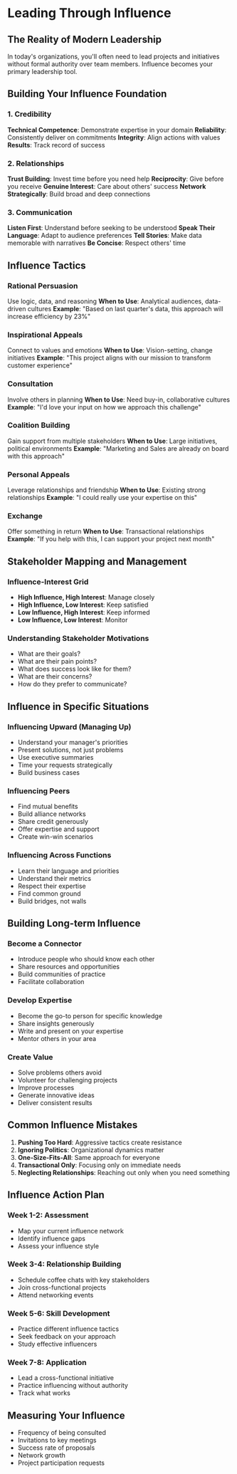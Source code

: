 # Leading Through Influence

## The Reality of Modern Leadership
In today's organizations, you'll often need to lead projects and initiatives without formal authority over team members. Influence becomes your primary leadership tool.

## Building Your Influence Foundation

### 1. Credibility
**Technical Competence**: Demonstrate expertise in your domain
**Reliability**: Consistently deliver on commitments
**Integrity**: Align actions with values
**Results**: Track record of success

### 2. Relationships
**Trust Building**: Invest time before you need help
**Reciprocity**: Give before you receive
**Genuine Interest**: Care about others' success
**Network Strategically**: Build broad and deep connections

### 3. Communication
**Listen First**: Understand before seeking to be understood
**Speak Their Language**: Adapt to audience preferences
**Tell Stories**: Make data memorable with narratives
**Be Concise**: Respect others' time

## Influence Tactics

### Rational Persuasion
Use logic, data, and reasoning
**When to Use**: Analytical audiences, data-driven cultures
**Example**: "Based on last quarter's data, this approach will increase efficiency by 23%"

### Inspirational Appeals
Connect to values and emotions
**When to Use**: Vision-setting, change initiatives
**Example**: "This project aligns with our mission to transform customer experience"

### Consultation
Involve others in planning
**When to Use**: Need buy-in, collaborative cultures
**Example**: "I'd love your input on how we approach this challenge"

### Coalition Building
Gain support from multiple stakeholders
**When to Use**: Large initiatives, political environments
**Example**: "Marketing and Sales are already on board with this approach"

### Personal Appeals
Leverage relationships and friendship
**When to Use**: Existing strong relationships
**Example**: "I could really use your expertise on this"

### Exchange
Offer something in return
**When to Use**: Transactional relationships
**Example**: "If you help with this, I can support your project next month"

## Stakeholder Mapping and Management

### Influence-Interest Grid
- **High Influence, High Interest**: Manage closely
- **High Influence, Low Interest**: Keep satisfied
- **Low Influence, High Interest**: Keep informed
- **Low Influence, Low Interest**: Monitor

### Understanding Stakeholder Motivations
- What are their goals?
- What are their pain points?
- What does success look like for them?
- What are their concerns?
- How do they prefer to communicate?

## Influence in Specific Situations

### Influencing Upward (Managing Up)
- Understand your manager's priorities
- Present solutions, not just problems
- Use executive summaries
- Time your requests strategically
- Build business cases

### Influencing Peers
- Find mutual benefits
- Build alliance networks
- Share credit generously
- Offer expertise and support
- Create win-win scenarios

### Influencing Across Functions
- Learn their language and priorities
- Understand their metrics
- Respect their expertise
- Find common ground
- Build bridges, not walls

## Building Long-term Influence

### Become a Connector
- Introduce people who should know each other
- Share resources and opportunities
- Build communities of practice
- Facilitate collaboration

### Develop Expertise
- Become the go-to person for specific knowledge
- Share insights generously
- Write and present on your expertise
- Mentor others in your area

### Create Value
- Solve problems others avoid
- Volunteer for challenging projects
- Improve processes
- Generate innovative ideas
- Deliver consistent results

## Common Influence Mistakes

1. **Pushing Too Hard**: Aggressive tactics create resistance
2. **Ignoring Politics**: Organizational dynamics matter
3. **One-Size-Fits-All**: Same approach for everyone
4. **Transactional Only**: Focusing only on immediate needs
5. **Neglecting Relationships**: Reaching out only when you need something

## Influence Action Plan

### Week 1-2: Assessment
- Map your current influence network
- Identify influence gaps
- Assess your influence style

### Week 3-4: Relationship Building
- Schedule coffee chats with key stakeholders
- Join cross-functional projects
- Attend networking events

### Week 5-6: Skill Development
- Practice different influence tactics
- Seek feedback on your approach
- Study effective influencers

### Week 7-8: Application
- Lead a cross-functional initiative
- Practice influencing without authority
- Track what works

## Measuring Your Influence
- Frequency of being consulted
- Invitations to key meetings
- Success rate of proposals
- Network growth
- Project participation requests